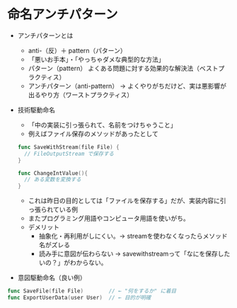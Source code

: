 # 命名アンチパターン

- アンチパターンとは
  - anti-（反）＋ pattern（パターン）
  - 「悪いお手本」・「やっちゃダメな典型的な方法」
  - パターン（pattern）	よくある問題に対する効果的な解決法（ベストプラクティス）
  - アンチパターン（anti-pattern）	→ よくやりがちだけど、実は悪影響が出るやり方（ワーストプラクティス）

- 技術駆動命名
  - 「中の実装に引っ張られて、名前をつけちゃうこと」
  - 例えばファイル保存のメソッドがあったとして
  ```go
  func SaveWithStream(file File) {
    // FileOutputStream で保存する
  }

  func ChangeIntValue(){
    // ある変数を変換する
  }
  ```
  - これは昨日の目的としては「ファイルを保存する」だが、実装内容に引っ張られている例
  - またプログラミング用語やコンピュータ用語を使いがち。
  - デメリット
    - 抽象化・再利用がしにくい。→ streamを使わなくなったらメソッド名がズレる
    - 読み手に意図が伝わらない → savewithstreamって「なにを保存したいの？」がわからない。









- 意図駆動命名（良い例）
```go
func SaveFile(file File)        // ← "何をするか" に着目
func ExportUserData(user User)  // ← 目的が明確
```